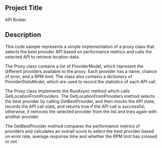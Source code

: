 ## Project Title

API Broker

## Description

This code sample represents a simple implementation of a proxy class that selects the best provider API based on performance metrics and calls the selected API to retrieve location data.

The Proxy class contains a list of ProviderModel, which represent the different providers available to the proxy. Each provider has a name, chance of error, and a RPM limit. The class also contains a dictionary of ProviderStatsModel, which are used to record the statistics of each API call.

The Proxy class implements the RunAsync method which calls GetLocationFromProviders. The GetLocationFromProviders method selects the best provider by calling GetBestProvider, and then mocks the API state, records the API call stats, and returns true if the API call is successful; otherwise, it removes the selected provider from the list and tries again with another provider.

The GetBestProvider method compares the performance metrics of providers and calculates an overall score to select the best provider based on error rate, average response time and whether the RPM limit has crossed or not.

